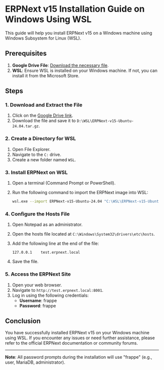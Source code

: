 # ERPNext v15 Installation Guide on Windows Using WSL

This guide will help you install ERPNext v15 on a Windows machine using Windows Subsystem for Linux (WSL).

## Prerequisites

1. **Google Drive File**: [Download the necessary file](https://drive.google.com/file/d/1PSlsKOUf2cPp-7pnS7xJgA3nb7gBH3pQ/view?usp=drive_link).
2. **WSL**: Ensure WSL is installed on your Windows machine. If not, you can install it from the Microsoft Store.

## Steps

### 1. Download and Extract the File

1. Click on the [Google Drive link](https://drive.google.com/file/d/1PSlsKOUf2cPp-7pnS7xJgA3nb7gBH3pQ/view?usp=drive_link).
2. Download the file and save it to `D:\WSL\ERPNext-v15-Ubuntu-24.04.tar.gz`.

### 2. Create a Directory for WSL

1. Open File Explorer.
2. Navigate to the `C:` drive.
3. Create a new folder named `WSL`.

### 3. Install ERPNext on WSL

1. Open a terminal (Command Prompt or PowerShell).
2. Run the following command to import the ERPNext image into WSL:

    ```sh
    wsl.exe --import ERPNext-v15-Ubuntu-24.04 "C:\WSL\ERPNext-v15-Ubuntu-24.04" "D:\WSL\ERPNext-v15-Ubuntu-24.04.tar.gz"
    ```

### 4. Configure the Hosts File

1. Open Notepad as an administrator.
2. Open the hosts file located at `C:\Windows\System32\drivers\etc\hosts`.
3. Add the following line at the end of the file:

    ```plaintext
    127.0.0.1    test.erpnext.local
    ```

4. Save the file.

### 5. Access the ERPNext Site

1. Open your web browser.
2. Navigate to `http://test.erpnext.local:8001`.
3. Log in using the following credentials:
    - **Username**: frappe
    - **Password**: frappe

## Conclusion

You have successfully installed ERPNext v15 on your Windows machine using WSL. If you encounter any issues or need further assistance, please refer to the official ERPNext documentation or community forums.

---

**Note**: All password prompts during the installation will use "frappe" (e.g., user, MariaDB, administrator).

